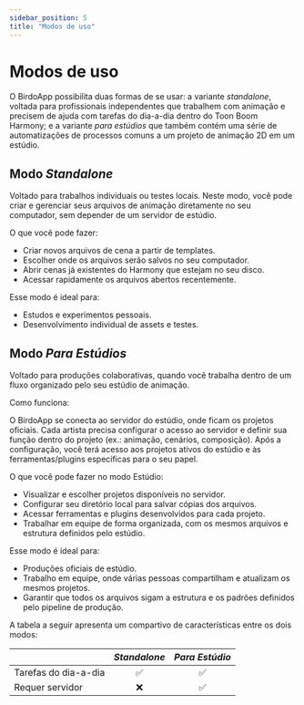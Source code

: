 ```yaml
---  
sidebar_position: 5
title: "Modos de uso"
---
```


# Modos de uso

O BirdoApp possibilita duas formas de se usar: a variante _standalone_, voltada para profissionais independentes que trabalhem com animação e precisem de ajuda com tarefas do dia-a-dia dentro do Toon Boom Harmony; e a variante _para estúdios_ que também contém uma série de automatizações de processos comuns a um projeto de animação 2D em um estúdio.

## Modo _Standalone_

Voltado para trabalhos individuais ou testes locais.
Neste modo, você pode criar e gerenciar seus arquivos de animação diretamente no seu computador, sem depender de um servidor de estúdio.

O que você pode fazer:

* Criar novos arquivos de cena a partir de templates.
* Escolher onde os arquivos serão salvos no seu computador.
* Abrir cenas já existentes do Harmony que estejam no seu disco.
* Acessar rapidamente os arquivos abertos recentemente.

Esse modo é ideal para:

* Estudos e experimentos pessoais.
* Desenvolvimento individual de assets e testes.

## Modo _Para Estúdios_

Voltado para produções colaborativas, quando você trabalha dentro de um fluxo organizado pelo seu estúdio de animação.

Como funciona:

O BirdoApp se conecta ao servidor do estúdio, onde ficam os projetos oficiais.
Cada artista precisa configurar o acesso ao servidor e definir sua função dentro do projeto (ex.: animação, cenários, composição).
Após a configuração, você terá acesso aos projetos ativos do estúdio e às ferramentas/plugins específicas para o seu papel.

O que você pode fazer no modo Estúdio:

* Visualizar e escolher projetos disponíveis no servidor.
* Configurar seu diretório local para salvar cópias dos arquivos.
* Acessar ferramentas e plugins desenvolvidos para cada projeto.
* Trabalhar em equipe de forma organizada, com os mesmos arquivos e estrutura definidos pelo estúdio.

Esse modo é ideal para:

* Produções oficiais de estúdio.
* Trabalho em equipe, onde várias pessoas compartilham e atualizam os mesmos projetos.
* Garantir que todos os arquivos sigam a estrutura e os padrões definidos pelo pipeline de produção.

A tabela a seguir apresenta um compartivo de características entre os dois modos:

| | _Standalone_ | _Para Estúdio_ |
|-|:-:|:-:|
| Tarefas do dia-a-dia | :white_check_mark: | :white_check_mark: |
| Requer servidor | :x:  | :white_check_mark: |

